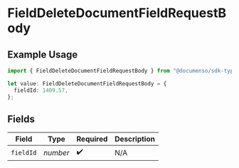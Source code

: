 # FieldDeleteDocumentFieldRequestBody

## Example Usage

```typescript
import { FieldDeleteDocumentFieldRequestBody } from "@documenso/sdk-typescript/models/operations";

let value: FieldDeleteDocumentFieldRequestBody = {
  fieldId: 1409.57,
};
```

## Fields

| Field              | Type               | Required           | Description        |
| ------------------ | ------------------ | ------------------ | ------------------ |
| `fieldId`          | *number*           | :heavy_check_mark: | N/A                |